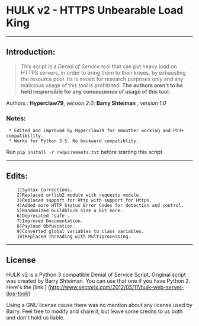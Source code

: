 # HULK v2 - HTTPS Unbearable Load King
-----------------------------------------------------------------------------------------------
## Introduction:

 > This script is a *Denial of Service* tool that can put heavy load on HTTPS servers,
 > in order to bring them to their knees, by exhausting the resource pool.
 > Its is meant for research purposes only and any malicious usage of this tool is prohibited.
 > **The authors aren't to be held responsible for any consequence of usage of this tool.**

 Authors : **Hyperclaw79**, *version 2.0*; **Barry Shteiman** , *version 1.0*

 ### Notes: 
     * Edited and improved by Hyperclaw79 for smoother working and PY3+ compatibility.
     * Works for Python 3.5. No backward compatiblity.
 
 Run `pip install -r requirements.txt` before starting this script.

-----------------------------------------------------------------------------------------------

## Edits: 
        1)Syntax Corrections.
        2)Replaced urllib2 module with requests module.
        3)Replaced support for Http with support for Https.
        4)Added more HTTP Status Error Codes for detection and control.
        5)Randomized buildblock size a bit more.
        6)Deprecated 'safe'.
        7)Improved Documentation.
        8)Payload Obfuscation.
        9)Converted global variables to class variables.
        10)Replaced Threading with Multiprocessing.

-------------------------------------------------------------------------------------------------
## License

HULK v2 is a Python 3 compatible Denial of Service Script. Original script was created by Barry Shteiman. You can use that one if you have Python 2. Here's the [link:] (http://www.sectorix.com/2012/05/17/hulk-web-server-dos-tool/) 

Using a GNU license cause there was no mention about any license used by Barry. Feel free to modify and share it, but leave some credits to us both and don't hold us liable.
